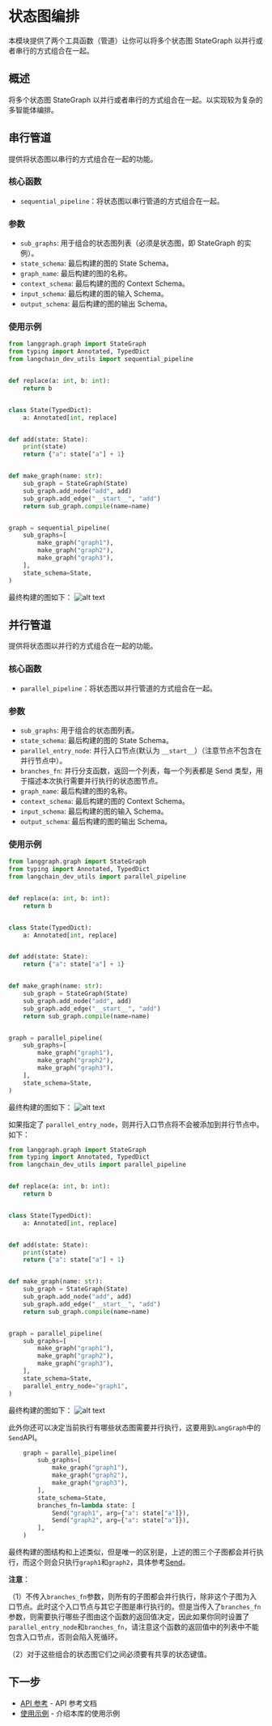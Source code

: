 # 状态图编排

本模块提供了两个工具函数（管道）让你可以将多个状态图 StateGraph 以并行或者串行的方式组合在一起。

## 概述

将多个状态图 StateGraph 以并行或者串行的方式组合在一起。以实现较为复杂的多智能体编排。

## 串行管道

提供将状态图以串行的方式组合在一起的功能。

### 核心函数

- `sequential_pipeline`：将状态图以串行管道的方式组合在一起。

### 参数

- `sub_graphs`: 用于组合的状态图列表（必须是状态图，即 StateGraph 的实例）。
- `state_schema`: 最后构建的图的 State Schema。
- `graph_name`: 最后构建的图的名称。
- `context_schema`: 最后构建的图的 Context Schema。
- `input_schema`: 最后构建的图的输入 Schema。
- `output_schema`: 最后构建的图的输出 Schema。

### 使用示例

```python
from langgraph.graph import StateGraph
from typing import Annotated, TypedDict
from langchain_dev_utils import sequential_pipeline


def replace(a: int, b: int):
    return b


class State(TypedDict):
    a: Annotated[int, replace]


def add(state: State):
    print(state)
    return {"a": state["a"] + 1}


def make_graph(name: str):
    sub_graph = StateGraph(State)
    sub_graph.add_node("add", add)
    sub_graph.add_edge("__start__", "add")
    return sub_graph.compile(name=name)


graph = sequential_pipeline(
    sub_graphs=[
        make_graph("graph1"),
        make_graph("graph2"),
        make_graph("graph3"),
    ],
    state_schema=State,
)
```

最终构建的图如下：
![alt text](/img/sequential.png)

## 并行管道

提供将状态图以并行的方式组合在一起的功能。

### 核心函数

- `parallel_pipeline`：将状态图以并行管道的方式组合在一起。

### 参数

- `sub_graphs`: 用于组合的状态图列表。
- `state_schema`: 最后构建的图的 State Schema。
- `parallel_entry_node`: 并行入口节点(默认为 `__start__`）（注意节点不包含在并行节点中）。
- `branches_fn`: 并行分支函数，返回一个列表，每一个列表都是 Send 类型，用于描述本次执行需要并行执行的状态图节点。
- `graph_name`: 最后构建的图的名称。
- `context_schema`: 最后构建的图的 Context Schema。
- `input_schema`: 最后构建的图的输入 Schema。
- `output_schema`: 最后构建的图的输出 Schema。

### 使用示例

```python
from langgraph.graph import StateGraph
from typing import Annotated, TypedDict
from langchain_dev_utils import parallel_pipeline


def replace(a: int, b: int):
    return b


class State(TypedDict):
    a: Annotated[int, replace]


def add(state: State):
    return {"a": state["a"] + 1}


def make_graph(name: str):
    sub_graph = StateGraph(State)
    sub_graph.add_node("add", add)
    sub_graph.add_edge("__start__", "add")
    return sub_graph.compile(name=name)


graph = parallel_pipeline(
    sub_graphs=[
        make_graph("graph1"),
        make_graph("graph2"),
        make_graph("graph3"),
    ],
    state_schema=State,
)
```

最终构建的图如下：
![alt text](/img/parallel.png)

如果指定了 `parallel_entry_node`，则并行入口节点将不会被添加到并行节点中。
如下：

```python
from langgraph.graph import StateGraph
from typing import Annotated, TypedDict
from langchain_dev_utils import parallel_pipeline


def replace(a: int, b: int):
    return b


class State(TypedDict):
    a: Annotated[int, replace]


def add(state: State):
    print(state)
    return {"a": state["a"] + 1}


def make_graph(name: str):
    sub_graph = StateGraph(State)
    sub_graph.add_node("add", add)
    sub_graph.add_edge("__start__", "add")
    return sub_graph.compile(name=name)


graph = parallel_pipeline(
    sub_graphs=[
        make_graph("graph1"),
        make_graph("graph2"),
        make_graph("graph3"),
    ],
    state_schema=State,
    parallel_entry_node="graph1",
)
```

最终构建的图如下：
![alt text](/img/parallel_entry.png)

此外你还可以决定当前执行有哪些状态图需要并行执行，这要用到`LangGraph`中的`Send`API。

```python
    graph = parallel_pipeline(
        sub_graphs=[
            make_graph("graph1"),
            make_graph("graph2"),
            make_graph("graph3"),
        ],
        state_schema=State,
        branches_fn=lambda state: [
            Send("graph1", arg={"a": state["a"]}),
            Send("graph2", arg={"a": state["a"]}),
        ],
    )
```

最终构建的图结构和上述类似，但是唯一的区别是，上述的图三个子图都会并行执行，而这个则会只执行`graph1`和`graph2`，具体参考[Send](https://docs.langchain.com/oss/python/langgraph/graph-api#send)。

**注意**：

（1）不传入`branches_fn`参数，则所有的子图都会并行执行，除非这个子图为入口节点。此时这个入口节点与其它子图是串行执行的。但是当传入了`branches_fn`参数，则需要执行哪些子图由这个函数的返回值决定，因此如果你同时设置了`parallel_entry_node`和`branches_fn`，请注意这个函数的返回值中的列表中不能包含入口节点，否则会陷入死循环。

（2）对于这些组合的状态图它们之间必须要有共享的状态键值。

## 下一步

- [API 参考](./api-reference.md) - API 参考文档
- [使用示例](./example.md) - 介绍本库的使用示例

